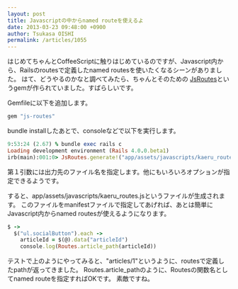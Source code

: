 ```yaml
---
layout: post
title: Javascriptの中からnamed routeを使えるよ
date: 2013-03-23 09:48:00 +0900
author: Tsukasa OISHI
permalink: /articles/1055
---
```


はじめてちゃんとCoffeeScriptに触りはじめているのですが、Javascript内から、Railsのroutesで定義したnamed routesを使いたくなるシーンがありました。
はて、どうやるのかなと調べてみたら、ちゃんとそのための [JsRoutes](https://github.com/railsware/js-routes)というgemが作られていました。すばらしいです。

Gemfileに以下を追加します。

```ruby
gem "js-routes"
```

bundle installしたあとで、consoleなどで以下を実行します。

```ruby
9:53:24 (2.67) % bundle exec rails c
Loading development environment (Rails 4.0.0.beta1)
irb(main):001:0> JsRoutes.generate!("app/assets/javascripts/kaeru_routes.js")
```

第１引数には出力先のファイル名を指定します。他にもいろいろオプションが指定できるようです。

すると、app/assets/javascripts/kaeru\_routes.jsというファイルが生成されます。
このファイルをmanifestファイルで指定してあげれば、あとは簡単にJavascript内からnamed routesが使えるようになります。

```ruby
$ ->
  $("ul.socialButton").each ->                                                                        
    articleId = $(@).data("articleId")                                                                
    console.log(Routes.article_path(articleId))
```

テストで上のようにやってみると、"articles/1"というように、routesで定義したpathが返ってきました。
Routes.article\_pathのように、Routesの関数名としてnamed routeを指定すればOKです。
素敵ですね。

